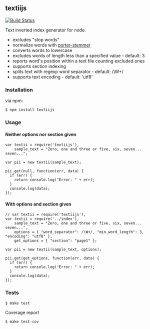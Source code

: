## textiijs

[![Build Status](https://travis-ci.org/fagbokforlaget/textiijs.png)](https://travis-ci.org/fagbokforlaget/textiijs)

Text inverted index generator for node.

* excludes "stop words"
* normalize words with [porter-stemmer](https://github.com/jedp/porter-stemmer)
* converts words to lowercase
* excludes words of length less than a specified value - default: 3
* reports word's position within a text file counting excluded ones
* supports section indexing
* splits text with regexp word separator - default: /\W+/
* supports text encoding - default: 'utf8'

### Installation

via npm:

```
$ npm install textiijs
```

### Usage
#### Neither options nor section given

```
var textii = require('textiijs'),
    sample_text = "Zero, one and three or five, six, seven... seven...";

var pii = new textii(sample_text);

pii.get(null, function(err, data) {
  if (err) {
    return console.log("Error: " + err);
  }
  console.log(data);
});
```

#### With options and section given

```
// var textii = require('textiijs'),
var textii = require('../index'),
    sample_text = "Zero, one and three or five, six, seven... seven...",
    options = { "word_separator": /\W+/, "min_word_length": 3, "encoding": "utf8" },
    get_options = { "section": "page1" };

var pii = new textii(sample_text, options);

pii.get(get_options, function(err, data) {
  if (err) {
    return console.log("Error: " + err);
  }
  console.log(data);
});
```

### Tests

```
$ make test
```

Coverage report

```
$ make test-cov
```
